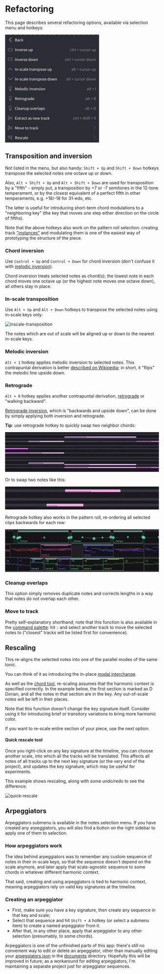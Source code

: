 # Refactoring

This page describes several refactoring options, available via selection menu and hotkeys:

![refactoring-menu]

## Transposition and inversion

Not listed in the menu, but also handy: `Shift + Up` and `Shift + Down` hotkeys transpose the selected notes one octave up or down.

Also, `Alt + Shift + Up` and `Alt + Shift + Down` are used for transposition by a "fifth" - simply put, a transposition by +7 or -7 semitones in the 12-tone temperament, or by the closest equivalent of a perfect fifth in other temperaments, e.g. +18/-18 for 31-edo, etc.

The latter is useful for introducing short-term chord modulations to a "neighboring key" (the key that moves one step either direction on the circle of fifths).

Note that the above hotkeys also work on the pattern roll selection: creating track ["instances"](tips-and-tricks.md#clips-and-track-grouping) and modulating them is one of the easiest way of prototyping the structure of the piece.

### Chord inversion

Use `Control + Up` and `Control + Down` for chord inversion (don't confuse it with [melodic inversion](#melodic-inversion)).

Chord inversion treats selected notes as chord(s); the lowest note in each chord moves one octave up (or the highest note moves one octave down), all others stay in place.

### In-scale transposition

Use `Alt + Up` and `Alt + Down` hotkeys to transpose the selected notes using in-scale keys only:

![inscale-transposition]

The notes which are out of scale will be aligned up or down to the nearest in-scale keys.

### Melodic inversion

`Alt + I` hotkey applies melodic inversion to selected notes. This contrapuntal derivation is better [described on Wikipedia](https://en.wikipedia.org/wiki/Inversion_(music)#Melodies); in short, it "flips" the melodic line upside down.

### Retrograde

`Alt + R` hotkey applies another contrapuntal derivation, [retrograde](https://en.wikipedia.org/wiki/Retrograde_(music)) or "walking backward".

[Retrograde inversion](https://en.wikipedia.org/wiki/Retrograde_inversion), which is "backwards and upside down", can be done by simply applying both inversion and retrograde.

**Tip**: use retrograde hotkey to quickly swap two neighbor chords:

![retrograde-swap-chords]

Or to swap two notes like this:

![retrograde-swap-notes]

Retrograde hotkey also works in the pattern roll, re-ordering all selected clips backwards for each row:

![reverse-clips-order]

### Cleanup overlaps

This option simply removes duplicate notes and corrects lengths in a way that notes do not overlap each other.

### Move to track

Pretty self-explanatory shorthand; note that this function is also available in the [command palette](command-palette.md): hit `:` and select another track to move the selected notes to ("closest" tracks will be listed first for convenience).

## Rescaling

This re-aligns the selected notes into one of the parallel modes of the same tonic.

You can think of it as introducing the in-place [modal interchange](https://en.wikipedia.org/wiki/Borrowed_chord).

As well as the [chord tool](tips-and-tricks.md#chord-tool), re-scaling assumes that the harmonic context is specified correctly. In the example below, the first section is marked as D Dorian, and all the notes in that section are in the key. Any out-of-scale notes will be left in their places.

Note that this function doesn't change the key signature itself. Consider using it for introducing brief or transitory variations to bring more harmonic color.

If you want to re-scale entire section of your piece, use the next option:

#### Quick rescale tool

Once you right-click on any key signature at the timeline, you can choose another scale, into which all the tracks will be translated. This affects all notes of all tracks up to the next key signature (or the very end of the project), and updates the key signature, which may be useful for experiments.

This example shows rescaling, along with some undo/redo to see the difference:

![quick-rescale]

## Arpeggiators

Arpeggiators submenu is available in the notes selection menu. If you have created any arpeggiators, you will also find a button on the right sidebar to apply one of them to selection.

### How arpeggiators work

The idea behind arpeggiators was to remember any custom sequence of notes in their in-scale keys, so that the sequence doesn't depend on the scale anymore, and later apply that scale-agnostic sequence to some chords in whatever different harmonic context.

That said, creating and using arpeggiators is tied to harmonic context, meaning arpeggiators rely on valid key signatures at the timeline.

### Creating an arpeggiator

 * First, make sure you have a key signature, then create any sequence in that key and scale;
 * Select that sequence and hit `Shift + A` hotkey (or select a submenu item) to create a named arpeggiator from it.
 * After that, in any other place, apply that arpeggiator to any other selection (presumably, to some chords).

Arpeggiators is one of the unfinished parts of this app: there's still no convenient way to edit or delete an arpeggiator, other than manually editing your [arpeggiators.json](configs.md#user-configs) in the [documents](index.md#the-projects-directory) directory. Hopefully this will be improved in future; as a workaround for editing arpeggiators, I'm maintaining a separate project just for arpeggiator sequences.


[refactoring-menu]: images/refactoring-menu.png "Selection refactoring menu"
[retrograde-swap-notes]: images/retrograde-swap-notes.png "Swap two neighbor notes with Alt + R hotkey"
[retrograde-swap-chords]: images/retrograde-swap-chords.png "Swap two neighbor chords with Alt + R hotkey"
[reverse-clips-order]: images/reverse-clips-order.png "Retrograde hotkey applied to pattern roll selection"
[inscale-transposition]: images/inscale-transposition.png "In-scale transposition"
[quick-rescale]: images/quick-rescale.png "The quick rescale tool"
